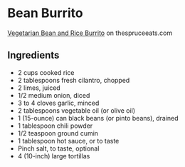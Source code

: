 # Bean Burrito
[Vegetarian Bean and Rice Burrito](https://www.thespruceeats.com/vegetarian-bean-and-rice-burrito-recipe-3378550) on thespruceeats.com

## Ingredients
* 2 cups cooked rice
* 2 tablespoons fresh cilantro, chopped
* 2 limes, juiced
* 1/2 medium onion, diced
* 3 to 4 cloves garlic, minced
* 2 tablespoons vegetable oil (or olive oil)
* 1 (15-ounce) can black beans (or pinto beans), drained
* 1 tablespoon chili powder
* 1/2 teaspoon ground cumin
* 1 tablespoon hot sauce, or to taste
* Pinch salt, to taste, optional
* 4 (10-inch) large tortillas
